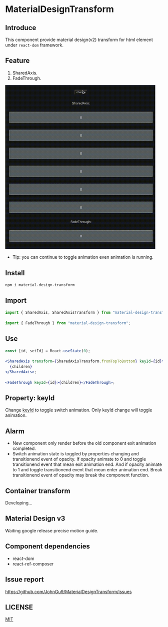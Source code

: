 # MaterialDesignTransform

## Introduce

This component provide material design(v2) transform for html element under `react-dom` framework.

## Feature

1. SharedAxis.
2. FadeThrough.

<img src="./document/preview.gif" alt="preview" width="480"/>

- Tip: you can continue to toggle animation even animation is running.

## Install

```console
npm i material-design-transform
```

## Import

```jsx
import { SharedAxis, SharedAxisTransform } from "material-design-transform";

import { FadeThrough } from "material-design-transform";
```

## Use

```jsx
const [id, setId] = React.useState(0);

<SharedAxis transform={SharedAxisTransform.fromTopToBottom} keyId={id}>
  {children}
</SharedAxis>;

<FadeThrough keyId={id}>{children}</FadeThrough>;
```

## Property: keyId

Change [keyId]() to toggle switch animation. Only keyId change will toggle animation.

## Alarm

- New component only render before the old component exit animation completed.
- Switch animation state is toggled by properties changing and transitionend event of opacity. If opacity animate to 0 and toggle transitionend event that mean exit animation end. And if opacity animate to 1 and toggle transitionend event that mean enter animation end. Break transitionend event of opacity may break the component function.

## Container transform

Developing...

## Material Design v3

Waiting google release precise motion guide.

## Component dependencies

- react-dom
- react-ref-composer

## Issue report

https://github.com/JohnGu9/MaterialDesignTransform/issues

## LICENSE

[MIT](./LICENSE)
